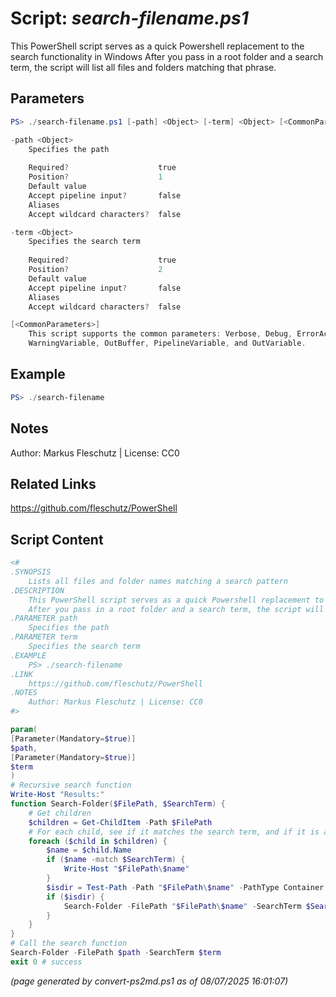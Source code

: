 Script: *search-filename.ps1*
========================

This PowerShell script serves as a quick Powershell replacement to the search functionality in Windows
After you pass in a root folder and a search term, the script will list all files and folders matching that phrase.

Parameters
----------
```powershell
PS> ./search-filename.ps1 [-path] <Object> [-term] <Object> [<CommonParameters>]

-path <Object>
    Specifies the path
    
    Required?                    true
    Position?                    1
    Default value                
    Accept pipeline input?       false
    Aliases                      
    Accept wildcard characters?  false

-term <Object>
    Specifies the search term
    
    Required?                    true
    Position?                    2
    Default value                
    Accept pipeline input?       false
    Aliases                      
    Accept wildcard characters?  false

[<CommonParameters>]
    This script supports the common parameters: Verbose, Debug, ErrorAction, ErrorVariable, WarningAction, 
    WarningVariable, OutBuffer, PipelineVariable, and OutVariable.
```

Example
-------
```powershell
PS> ./search-filename

```

Notes
-----
Author: Markus Fleschutz | License: CC0

Related Links
-------------
https://github.com/fleschutz/PowerShell

Script Content
--------------
```powershell
<#
.SYNOPSIS
	Lists all files and folder names matching a search pattern
.DESCRIPTION
	This PowerShell script serves as a quick Powershell replacement to the search functionality in Windows
	After you pass in a root folder and a search term, the script will list all files and folders matching that phrase.
.PARAMETER path
	Specifies the path 
.PARAMETER term
	Specifies the search term
.EXAMPLE
	PS> ./search-filename
.LINK
	https://github.com/fleschutz/PowerShell
.NOTES
	Author: Markus Fleschutz | License: CC0
#>

param(
[Parameter(Mandatory=$true)]
$path,
[Parameter(Mandatory=$true)]
$term
)
# Recursive search function
Write-Host "Results:"
function Search-Folder($FilePath, $SearchTerm) {
    # Get children
    $children = Get-ChildItem -Path $FilePath
    # For each child, see if it matches the search term, and if it is a folder, search it too.
    foreach ($child in $children) {
        $name = $child.Name
        if ($name -match $SearchTerm) {
            Write-Host "$FilePath\$name"
        }
        $isdir = Test-Path -Path "$FilePath\$name" -PathType Container
        if ($isdir) {
            Search-Folder -FilePath "$FilePath\$name" -SearchTerm $SearchTerm
        }
    }
}
# Call the search function
Search-Folder -FilePath $path -SearchTerm $term
exit 0 # success
```

*(page generated by convert-ps2md.ps1 as of 08/07/2025 16:01:07)*
